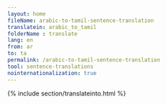 ```yaml
---
layout: home
fileName: arabic-to-tamil-sentence-translation
translatein: arabic_to_tamil
folderName : translate
lang: en
from: ar
to: ta
permalink: /arabic-to-tamil-sentence-translation
tool: sentence-translations
nointernationalization: true
---
```

{% include section/translateinto.html %}
